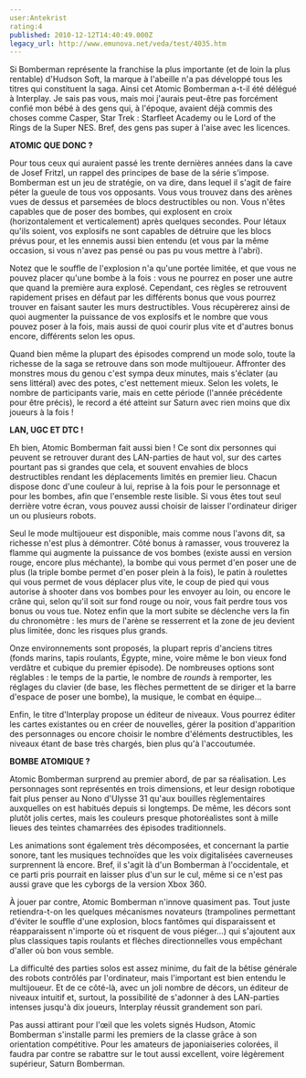 ```yaml
---
user:Antekrist
rating:4
published: 2010-12-12T14:40:49.000Z
legacy_url: http://www.emunova.net/veda/test/4035.htm
---
```

Si Bomberman représente la franchise la plus importante (et de loin la plus rentable) d'Hudson Soft, la marque à l'abeille n'a pas développé tous les titres qui constituent la saga. Ainsi cet Atomic Bomberman a-t-il été délégué à Interplay. Je sais pas vous, mais moi j'aurais peut-être pas forcément confié mon bébé à des gens qui, à l'époque, avaient déjà commis des choses comme Casper, Star Trek : Starfleet Academy ou le Lord of the Rings de la Super NES. Bref, des gens pas super à l'aise avec les licences.  

  

**ATOMIC QUE DONC ?**  

Pour tous ceux qui auraient passé les trente dernières années dans la cave de Josef Fritzl, un rappel des principes de base de la série s'impose. Bomberman est un jeu de stratégie, on va dire, dans lequel il s'agit de faire péter la gueule de tous vos opposants. Vous vous trouvez dans des arènes vues de dessus et parsemées de blocs destructibles ou non. Vous n'êtes capables que de poser des bombes, qui explosent en croix (horizontalement et verticalement) après quelques secondes. Pour létaux qu'ils soient, vos explosifs ne sont capables de détruire que les blocs prévus pour, et les ennemis aussi bien entendu (et vous par la même occasion, si vous n'avez pas pensé ou pas pu vous mettre à l'abri).  

Notez que le souffle de l'explosion n'a qu'une portée limitée, et que vous ne pouvez placer qu'une bombe à la fois : vous ne pourrez en poser une autre que quand la première aura explosé. Cependant, ces règles se retrouvent rapidement prises en défaut par les différents bonus que vous pourrez trouver en faisant sauter les murs destructibles. Vous récupèrerez ainsi de quoi augmenter la puissance de vos explosifs et le nombre que vous pouvez poser à la fois, mais aussi de quoi courir plus vite et d'autres bonus encore, différents selon les opus.  

Quand bien même la plupart des épisodes comprend un mode solo, toute la richesse de la saga se retrouve dans son mode multijoueur. Affronter des monstres mous du genou c'est sympa deux minutes, mais s'éclater (au sens littéral) avec des potes, c'est nettement mieux. Selon les volets, le nombre de participants varie, mais en cette période (l'année précédente pour être précis), le record a été atteint sur Saturn avec rien moins que dix joueurs à la fois !  

  

**LAN, UGC ET DTC !**  

Eh bien, Atomic Bomberman fait aussi bien ! Ce sont dix personnes qui peuvent se retrouver durant des LAN-parties de haut vol, sur des cartes pourtant pas si grandes que cela, et souvent envahies de blocs destructibles rendant les déplacements limités en premier lieu. Chacun dispose donc d'une couleur à lui, reprise à la fois pour le personnage et pour les bombes, afin que l'ensemble reste lisible. Si vous êtes tout seul derrière votre écran, vous pouvez aussi choisir de laisser l'ordinateur diriger un ou plusieurs robots.  

Seul le mode multijoueur est disponible, mais comme nous l'avons dit, sa richesse n'est plus à démontrer. Côté bonus à ramasser, vous trouverez la flamme qui augmente la puissance de vos bombes (existe aussi en version rouge, encore plus méchante), la bombe qui vous permet d'en poser une de plus (la triple bombe permet d'en poser plein à la fois), le patin à roulettes qui vous permet de vous déplacer plus vite, le coup de pied qui vous autorise à shooter dans vos bombes pour les envoyer au loin, ou encore le crâne qui, selon qu'il soit sur fond rouge ou noir, vous fait perdre tous vos bonus ou vous tue. Notez enfin que la mort subite se déclenche vers la fin du chronomètre : les murs de l'arène se resserrent et la zone de jeu devient plus limitée, donc les risques plus grands.  

Onze environnements sont proposés, la plupart repris d'anciens titres (fonds marins, tapis roulants, Égypte, mine, voire même le bon vieux fond verdâtre et cubique du premier épisode). De nombreuses options sont réglables : le temps de la partie, le nombre de _rounds_ à remporter, les réglages du clavier (de base, les flèches permettent de se diriger et la barre d'espace de poser une bombe), la musique, le combat en équipe...  

Enfin, le titre d'Interplay propose un éditeur de niveaux. Vous pourrez éditer les cartes existantes ou en créer de nouvelles, gérer la position d'apparition des personnages ou encore choisir le nombre d'éléments destructibles, les niveaux étant de base très chargés, bien plus qu'à l'accoutumée.  

  

**BOMBE ATOMIQUE ?**  

Atomic Bomberman surprend au premier abord, de par sa réalisation. Les personnages sont représentés en trois dimensions, et leur design robotique fait plus penser au Nono d'Ulysse 31 qu'aux bouilles règlementaires auxquelles on est habitués depuis si longtemps. De même, les décors sont plutôt jolis certes, mais les couleurs presque photoréalistes sont à mille lieues des teintes chamarrées des épisodes traditionnels.  

Les animations sont également très décomposées, et concernant la partie sonore, tant les musiques technoïdes que les voix digitalisées caverneuses surprennent là encore. Bref, il s'agit là d'un Bomberman à l'occidentale, et ce parti pris pourrait en laisser plus d'un sur le cul, même si ce n'est pas aussi grave que les cyborgs de la version Xbox 360\.  

À jouer par contre, Atomic Bomberman n'innove quasiment pas. Tout juste retiendra-t-on les quelques mécanismes novateurs (trampolines permettant d'éviter le souffle d'une explosion, blocs fantômes qui disparaissent et réapparaissent n'importe où et risquent de vous piéger...) qui s'ajoutent aux plus classiques tapis roulants et flèches directionnelles vous empêchant d'aller où bon vous semble.  

La difficulté des parties solos est assez minime, du fait de la bêtise générale des robots contrôlés par l'ordinateur, mais l'important est bien entendu le multijoueur. Et de ce côté-là, avec un joli nombre de décors, un éditeur de niveaux intuitif et, surtout, la possibilité de s'adonner à des LAN-parties intenses jusqu'à dix joueurs, Interplay réussit grandement son pari.  

Pas aussi attirant pour l'œil que les volets signés Hudson, Atomic Bomberman s'installe parmi les premiers de la classe grâce à son orientation compétitive. Pour les amateurs de japoniaiseries colorées, il faudra par contre se rabattre sur le tout aussi excellent, voire légèrement supérieur, Saturn Bomberman.